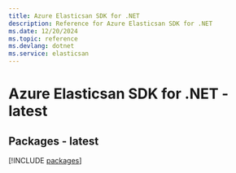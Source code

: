 ```yaml
---
title: Azure Elasticsan SDK for .NET
description: Reference for Azure Elasticsan SDK for .NET
ms.date: 12/20/2024
ms.topic: reference
ms.devlang: dotnet
ms.service: elasticsan
---
```

# Azure Elasticsan SDK for .NET - latest
## Packages - latest
[!INCLUDE [packages](elasticsan-index.md)]